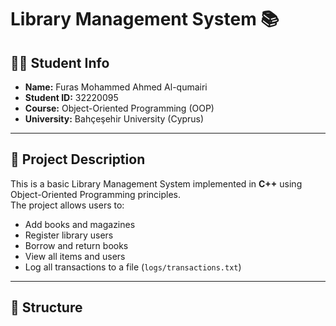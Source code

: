 # Library Management System 📚

## 👨‍💻 Student Info
- **Name:** Furas Mohammed Ahmed Al-qumairi
- **Student ID:** 32220095
- **Course:** Object-Oriented Programming (OOP)
- **University:** Bahçeşehir University (Cyprus)

---

## 📘 Project Description

This is a basic Library Management System implemented in **C++** using Object-Oriented Programming principles.  
The project allows users to:
- Add books and magazines
- Register library users
- Borrow and return books
- View all items and users
- Log all transactions to a file (`logs/transactions.txt`)

---

## 🧱 Structure


